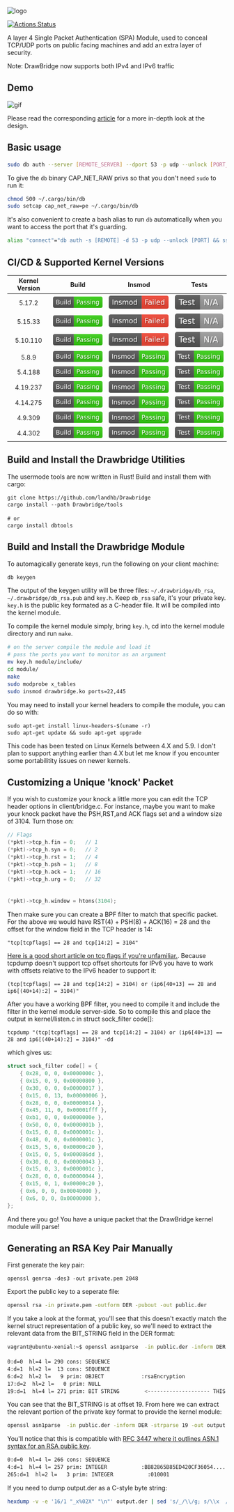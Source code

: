 ![logo](https://github.com/landhb/DrawBridge/blob/master/img/logo.PNG?raw=true)

[![Actions Status](https://github.com/landhb/Drawbridge/workflows/Ubuntu%20Latest%20Build%20CI/badge.svg)](https://github.com/landhb/Drawbridge/actions)

A layer 4 Single Packet Authentication (SPA) Module, used to conceal TCP/UDP ports on public facing machines and add an extra layer of security. 

Note: DrawBridge now supports both IPv4 and IPv6 traffic

## Demo

![gif](https://github.com/landhb/DrawBridge/blob/master/img/example.gif?raw=true)

Please read the corresponding [article](https://www.landhb.me/posts/bODdK/port-knocking-with-netfilter-kernel-modules/) for a more in-depth look at the design. 

## Basic usage

```bash
sudo db auth --server [REMOTE_SERVER] --dport 53 -p udp --unlock [PORT_TO_UNLOCK]
```

To give the `db` binary CAP_NET_RAW privs so that you don't need `sudo` to run it:

```bash
chmod 500 ~/.cargo/bin/db
sudo setcap cap_net_raw=pe ~/.cargo/bin/db
```

It's also convenient to create a bash alias to run `db` automatically when you want to access the port that it's guarding.

```bash
alias "connect"="db auth -s [REMOTE] -d 53 -p udp --unlock [PORT] && ssh -p [PORT] user@[REMOTE]"
```

## CI/CD & Supported Kernel Versions

| Kernel Version | Build   | Insmod  | Tests   |
| :---:    |  :---:     |  :---:     |  :---:     |
| 5.17.2   |  ![Build](https://raw.githubusercontent.com/landhb/DrawBridge/badges/master/build-5.17-badge.svg)  | ![Insmod](https://raw.githubusercontent.com/landhb/DrawBridge/badges/master/insmod-5.17-badge.svg)  | ![Test](https://raw.githubusercontent.com/landhb/DrawBridge/badges/master/test-5.17-badge.svg)  |
| 5.15.33  |  ![Build](https://raw.githubusercontent.com/landhb/DrawBridge/badges/master/build-5.15-badge.svg)  | ![Insmod](https://raw.githubusercontent.com/landhb/DrawBridge/badges/master/insmod-5.15-badge.svg)  | ![Test](https://raw.githubusercontent.com/landhb/DrawBridge/badges/master/test-5.15-badge.svg)  |
| 5.10.110 |  ![Build](https://raw.githubusercontent.com/landhb/DrawBridge/badges/master/build-5.10-badge.svg)  | ![Insmod](https://raw.githubusercontent.com/landhb/DrawBridge/badges/master/insmod-5.10-badge.svg)  | ![Test](https://raw.githubusercontent.com/landhb/DrawBridge/badges/master/test-5.10-badge.svg)  |
| 5.8.9    |  ![Build](https://raw.githubusercontent.com/landhb/DrawBridge/badges/master/build-5.8-badge.svg)  | ![Insmod](https://raw.githubusercontent.com/landhb/DrawBridge/badges/master/insmod-5.8-badge.svg)  | ![Test](https://raw.githubusercontent.com/landhb/DrawBridge/badges/master/test-5.8-badge.svg)  |
| 5.4.188  |  ![Build](https://raw.githubusercontent.com/landhb/DrawBridge/badges/master/build-5.4-badge.svg)  | ![Insmod](https://raw.githubusercontent.com/landhb/DrawBridge/badges/master/insmod-5.4-badge.svg)  | ![Test](https://raw.githubusercontent.com/landhb/DrawBridge/badges/master/test-5.4-badge.svg)  |
| 4.19.237 |  ![Build](https://raw.githubusercontent.com/landhb/DrawBridge/badges/master/build-4.19-badge.svg)  | ![Insmod](https://raw.githubusercontent.com/landhb/DrawBridge/badges/master/insmod-4.19-badge.svg)  | ![Test](https://raw.githubusercontent.com/landhb/DrawBridge/badges/master/test-4.19-badge.svg)  |
| 4.14.275 |  ![Build](https://raw.githubusercontent.com/landhb/DrawBridge/badges/master/build-4.14-badge.svg)  | ![Insmod](https://raw.githubusercontent.com/landhb/DrawBridge/badges/master/insmod-4.14-badge.svg)  | ![Test](https://raw.githubusercontent.com/landhb/DrawBridge/badges/master/test-4.14-badge.svg)  |
| 4.9.309  |  ![Build](https://raw.githubusercontent.com/landhb/DrawBridge/badges/master/build-4.9-badge.svg)  | ![Insmod](https://raw.githubusercontent.com/landhb/DrawBridge/badges/master/insmod-4.9-badge.svg)  | ![Test](https://raw.githubusercontent.com/landhb/DrawBridge/badges/master/test-4.9-badge.svg)  |
| 4.4.302  |  ![Build](https://raw.githubusercontent.com/landhb/DrawBridge/badges/master/build-4.4-badge.svg)  | ![Insmod](https://raw.githubusercontent.com/landhb/DrawBridge/badges/master/insmod-4.4-badge.svg)  | ![Test](https://raw.githubusercontent.com/landhb/DrawBridge/badges/master/test-4.4-badge.svg)  |


## Build and Install the Drawbridge Utilities

The usermode tools are now written in Rust! Build and install them with cargo:

```
git clone https://github.com/landhb/Drawbridge
cargo install --path Drawbridge/tools

# or 
cargo install dbtools
```

## Build and Install the Drawbridge Module

To automagically generate keys, run the following on your client machine:

```bash
db keygen
```

The output of the keygen utility will be three files: `~/.drawbridge/db_rsa`, `~/.drawbridge/db_rsa.pub` and `key.h`. Keep `db_rsa` safe, it's your private key. `key.h` is the public key formated as a C-header file. It will be compiled into the kernel module.  


To compile the kernel module simply, bring `key.h`, cd into the kernel module directory and run `make`.

```bash
# on the server compile the module and load it
# pass the ports you want to monitor as an argument
mv key.h module/include/
cd module/
make
sudo modprobe x_tables
sudo insmod drawbridge.ko ports=22,445 
```

You may need to install your kernel headers to compile the module, you can do so with:

```
sudo apt-get install linux-headers-$(uname -r)
sudo apt-get update && sudo apt-get upgrade
```

This code has been tested on Linux Kernels between 4.X and 5.9. I don't plan to support anything earlier than 4.X but let me know if you encounter some portabilitity issues on newer kernels. 

## Customizing a Unique 'knock' Packet 

If you wish to customize your knock a little more you can edit the TCP header options in client/bridge.c. For instance, maybe you want to make your knock packet have the PSH,RST,and ACK flags set and a window size of 3104. Turn those on:

```c
// Flags
(*pkt)->tcp_h.fin = 0;   // 1
(*pkt)->tcp_h.syn = 0;   // 2
(*pkt)->tcp_h.rst = 1;   // 4
(*pkt)->tcp_h.psh = 1;   // 8
(*pkt)->tcp_h.ack = 1;   // 16
(*pkt)->tcp_h.urg = 0;   // 32


(*pkt)->tcp_h.window = htons(3104);
```

Then make sure you can create a BPF filter to match that specific packet. For the above we would have RST(4) + PSH(8) + ACK(16) = 28 and the offset for the window field in the TCP header is 14:

```
"tcp[tcpflags] == 28 and tcp[14:2] = 3104"
```

[Here is a good short article on tcp flags if you're unfamiliar.](https://danielmiessler.com/study/tcpflags/). Because tcpdump doesn't support tcp offset shortcuts for IPv6 you have to work with offsets relative to the IPv6 header to support it:

```
(tcp[tcpflags] == 28 and tcp[14:2] = 3104) or (ip6[40+13] == 28 and ip6[(40+14):2] = 3104)"
```

After you have a working BPF filter, you need to compile it and include the filter in the kernel module server-side. So to compile this and place the output in kernel/listen.c in struct sock_filter code[]:

```
tcpdump "(tcp[tcpflags] == 28 and tcp[14:2] = 3104) or (ip6[40+13] == 28 and ip6[(40+14):2] = 3104)" -dd
```

which gives us:

```c
struct sock_filter code[] = {
	{ 0x28, 0, 0, 0x0000000c },
	{ 0x15, 0, 9, 0x00000800 },
	{ 0x30, 0, 0, 0x00000017 },
	{ 0x15, 0, 13, 0x00000006 },
	{ 0x28, 0, 0, 0x00000014 },
	{ 0x45, 11, 0, 0x00001fff },
	{ 0xb1, 0, 0, 0x0000000e },
	{ 0x50, 0, 0, 0x0000001b },
	{ 0x15, 0, 8, 0x0000001c },
	{ 0x48, 0, 0, 0x0000001c },
	{ 0x15, 5, 6, 0x00000c20 },
	{ 0x15, 0, 5, 0x000086dd },
	{ 0x30, 0, 0, 0x00000043 },
	{ 0x15, 0, 3, 0x0000001c },
	{ 0x28, 0, 0, 0x00000044 },
	{ 0x15, 0, 1, 0x00000c20 },
	{ 0x6, 0, 0, 0x00040000 },
	{ 0x6, 0, 0, 0x00000000 },
};
```

And there you go! You have a unique packet that the DrawBridge kernel module will parse!


## Generating an RSA Key Pair Manually

First generate the key pair:

```
openssl genrsa -des3 -out private.pem 2048
```

Export the public key to a seperate file:

```bash
openssl rsa -in private.pem -outform DER -pubout -out public.der
```

If you take a look at the format, you'll see that this doesn't exactly match the kernel struct representation of a public key, so we'll need to extract the relevant data from the BIT_STRING field in the DER format:

```bash
vagrant@ubuntu-xenial:~$ openssl asn1parse  -in public.der -inform DER

0:d=0  hl=4 l= 290 cons: SEQUENCE
4:d=1  hl=2 l=  13 cons: SEQUENCE
6:d=2  hl=2 l=   9 prim: OBJECT            :rsaEncryption
17:d=2  hl=2 l=   0 prim: NULL
19:d=1  hl=4 l= 271 prim: BIT STRING        <-------------------- THIS IS WHAT WE NEED
```

You can see that the BIT_STRING is at offset 19. From here we can extract the relevant portion of the private key format to provide the kernel module:

```bash
openssl asn1parse  -in public.der -inform DER -strparse 19 -out output.der
```

You'll notice that this is compatible with [RFC 3447 where it outlines ASN.1 syntax for an RSA public key](https://tools.ietf.org/html/rfc3447#page-44).

```bash
0:d=0  hl=4 l= 266 cons: SEQUENCE
4:d=1  hl=4 l= 257 prim: INTEGER           :BB82865B85ED420CF36054....
265:d=1  hl=2 l=   3 prim: INTEGER           :010001
```

If you need to dump output.der as a C-style byte string:

```bash
hexdump -v -e '16/1 "_x%02X" "\n"' output.der | sed 's/_/\\/g; s/\\x  //g; s/.*/    "&"/'
```
